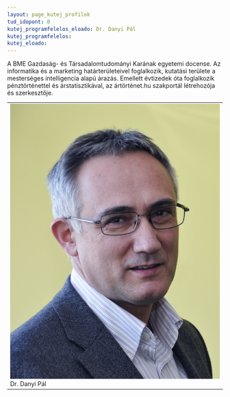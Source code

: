 ```yaml
---
layout: page_kutej_profilok
tud_idopont: 0
kutej_programfelelos_eloado: Dr. Danyi Pál
kutej_programfelelos: 
kutej_eloado:
---
```


A BME Gazdaság- és Társadalomtudományi Karának egyetemi docense. Az informatika és a marketing határterületeivel foglalkozik, kutatási területe a mesterséges intelligencia alapú árazás. Emellett évtizedek óta foglalkozik pénztörténettel és árstatisztikával, az ártörténet.hu szakportál létrehozója és szerkesztője.



 <table class="picture">
<tr>
<td>

<div class="gallery">
    <img src="images/danyi_pal.jpg" max-width="250" max-height="200">
  <div class="desc">Dr. Danyi Pál</div>
</div>

</td>
</tr>
</table>
